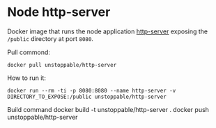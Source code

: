  # Node http-server

Docker image that runs the node application [http-server](https://www.npmjs.com/package/http-server) exposing the `/public` directory at port `8080`.

Pull commond:
```
docker pull unstoppable/http-server
```
How to run it:

```
docker run --rm -ti -p 8080:8080 --name http-server -v DIRECTORY_TO_EXPOSE:/public unstoppable/http-server
```

Build command 
docker build -t unstoppable/http-server .
docker push unstoppable/http-server
